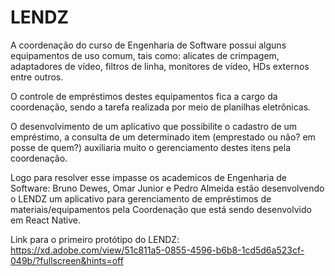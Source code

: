 # LENDZ
  A coordenação do curso de Engenharia de Software possui alguns equipamentos de uso comum, tais como: alicates de crimpagem, adaptadores de vídeo, filtros de linha, monitores de vídeo, HDs externos entre outros.

  O controle de empréstimos destes equipamentos fica a cargo da coordenação, sendo a tarefa realizada por meio de planilhas eletrônicas.
  
  O desenvolvimento de um aplicativo que possibilite o cadastro de um empréstimo, a consulta de um determinado item (emprestado ou não? em posse de quem?) auxiliaria muito o gerenciamento destes itens pela coordenação.

  Logo para resolver esse impasse os academicos de Engenharia de Software: Bruno Dewes, Omar Junior e Pedro Almeida estão desenvolvendo o LENDZ um aplicativo para gerenciamento de empréstimos de materiais/equipamentos pela Coordenação que está sendo desenvolvido em React Native.
  
  
  Link para o primeiro protótipo do LENDZ: https://xd.adobe.com/view/51c811a5-0855-4596-b6b8-1cd5d6a523cf-049b/?fullscreen&hints=off
